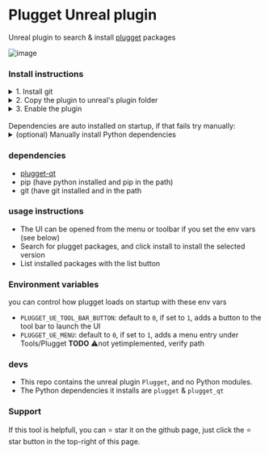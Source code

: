 # Plugget Unreal plugin

Unreal plugin to search & install [plugget](https://github.com/plugget/plugget) packages 

![image](https://github.com/plugget/plugget-qt-addon/assets/3758308/0752c140-5b26-452e-81ac-fc4e36ccdb23)<br>

### Install instructions
<details>
<summary>1. Install git</summary>
  (plugget uses this to install packages)
   open the command prompt on Windows and run the below command:
```
winget install git.git
```
</details>


<details>
<summary>2. Copy the plugin to unreal's plugin folder</summary>
  - [Download](https://github.com/plugget/plugget-unreal-plugin/archive/refs/heads/main.zip) and Unzip
  - Copy the `plugget` folder inside the unzipped folder, to Unreal's plugins folder
</details>


<details>
<summary>3. Enable the plugin</summary>
  - Restart or open Unreal
  - Open the plugin editor from the menu `edit/Plugins`
  - Enable the `plugget` plugin
  - Restart Unreal
</details>

<br>
Dependencies are auto installed on startup, if that fails try manually:
<details>
<summary>(optional) Manually install Python dependencies</summary>
Install the dependencies to Unreal's engine folder:

⚠️ PySide 6.7 has a breaking bug. Install older version for now  
py3.11 has no available older versions for PySide6  

```batch
set UE_FOLDER="D:\Program Files\Epic Games\UE_5.4"
set PYTHON_FOLDER=%UE_FOLDER%\Engine\Binaries\ThirdParty\Python3\Win64
cd /d %PYTHON_FOLDER%
python -m pip install PySide6 --version 6.6.3.1 --target %PYTHON_FOLDER%\Lib\site-packages
python -m pip install plugget-qt --target %PYTHON_FOLDER%\Lib\site-packages
```
</details>


### dependencies
- [plugget-qt](https://github.com/plugget/plugget-qt)
- pip (have python installed and pip in the path)
- git (have git installed and in the path


### usage instructions
- The UI can be opened from the menu or toolbar if you set the env vars (see below)
- Search for plugget packages, and click install to install the selected version
- List installed packages with the list button

### Environment variables
you can control how plugget loads on startup with these env vars
- `PLUGGET_UE_TOOL_BAR_BUTTON`: default to `0`, if set to `1`, adds a button to the tool bar to launch the UI 
- `PLUGGET_UE_MENU`:  default to `0`, if set to `1`, adds a menu entry under Tools/Plugget **TODO** ⚠️not yetimplemented, verify path

### devs
- This repo contains the unreal plugin `Plugget`, and no Python modules.
- The Python dependencies it installs are `plugget` & `plugget_qt`

### Support

If this tool is helpfull, you can ⭐ star it on the github page,
just click the ⭐ star button in the top-right of this page.
